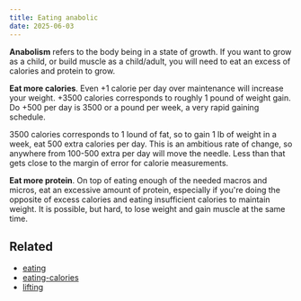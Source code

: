 ```yaml
---
title: Eating anabolic
date: 2025-06-03
---
```

**Anabolism** refers to the body being in a state of growth. If you want to grow as a child, or build muscle as a child/adult, you will need to eat an excess of calories and protein to grow.

**Eat more calories**. Even +1 calorie per day over maintenance will increase your weight. +3500 calories corresponds to roughly 1 pound of weight gain. Do +500 per day is 3500 or a pound per week, a very rapid gaining schedule.

3500 calories corresponds to 1 lound of fat, so to gain 1 lb of weight in a week, eat 500 extra calories per day. This is an ambitious rate of change, so anywhere from 100-500 extra per day will move the needle. Less than that gets close to the margin of error for calorie measurements.

**Eat more protein**. On top of eating enough of the needed macros and micros, eat an excessive amount of protein, especially if you're doing the opposite of excess calories and eating insufficient calories to maintain weight. It is possible, but hard, to lose weight and gain muscle at the same time.

## Related
- [eating](/eating)
- [eating-calories](/eating-calories)
- [lifting](/lifting)